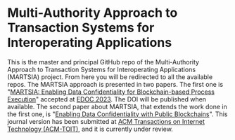 # Multi-Authority Approach to Transaction Systems for Interoperating Applications

This is the master and principal GitHub repo of the Multi-Authority Approach to Transaction Systems for Interoperating 
Applications (MARTSIA) project. From here you will be redirected to all the available repos.
The MARTSIA approach is presented in two papers. The first one is 
"[MARTSIA: Enabling Data Confidentiality for Blockchain-based Process 
Execution](https://arxiv.org/abs/2303.17977)" accepted at 
[EDOC 2023](https://www.rug.nl/research/bernoulli/conf/?lang=en). The DOI will be published when available. 
The second paper about MARTSIA, that extends the work done in the first one, is 
"[Enabling Data Confidentiality with Public Blockchains](https://arxiv.org/abs/2308.03791)". This journal version has 
been submitted at [ACM Transactions on Internet Technology (ACM-TOIT)](https://dl.acm.org/journal/toit), and it is currently
under review.